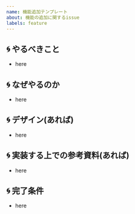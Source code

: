 ```yaml
---
name: 機能追加テンプレート
about: 機能の追加に関するissue
labels: feature
---
```

## :cyclone: やるべきこと

- here

## :cyclone: なぜやるのか

- here

## :cyclone: デザイン(あれば)

- here

## :cyclone: 実装する上での参考資料(あれば)

- here

## :cyclone: 完了条件

- here
